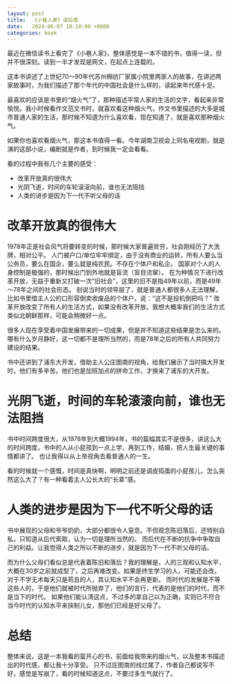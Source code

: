 ```yaml
---
layout: post
title:  《小巷人家》读后感
date:   2024-06-07 18:10:00 +0800
categories: book
---
```


最近在微信读书上看完了《小巷人家》，整体感觉是一本不错的书，值得一读，但并不很深刻。读到一半才发现是网文，在起点上连载的。

这本书讲述了上世纪70～90年代苏州棉纺厂家属小院里两家人的故事，在讲述两家故事时，为我们描述了那个年代的中国社会是什么样的，读起来年代感十足。

最喜欢的应该是书里的“烟火气”了，那种描述平常人家的生活的文字，看起来非常愉悦。我小时候看作文范文书时，就喜欢看这种烟火气，作文书里描述的大多是城市普通人家的生活，那时候不知道为什么喜欢看，现在知道了，就是喜欢那种烟火气。

如果你也喜欢看烟火气，那这本书值得一看。今年湖南卫视会上同名电视剧，就是演的这部小说，编剧就是作者，到时候我一定会看看。

看的过程中我有几个主要的感受：
* 改革开放真的很伟大
* 光阴飞逝，时间的车轮滚滚向前，谁也无法阻挡
* 人类的进步是因为下一代不听父母的话

# 改革开放真的很伟大
1978年正是社会风气将要转变的时候，那时候大家普遍贫穷，社会刚经历了大洗牌，相对公平。
人门被户口/单位牢牢绑定，由于没有商业的运转，所有人要么当公务员，要么在国企，要么就是纯农民。不存在个体户和私企。
国家对个人的人身控制是极强的，那时候出门到外地就是盲流（盲目流窜）。 
在为种情况下进行改革开放，无益于重新又打破一次“旧社会”，这里的旧不是指49年以前，而是49年～78年之间的社会形态。
别说当时的领导层了，就是普通人都很多人无法理解，比如书里借主人公的口形容倒卖收废品的个体户，说：“这不是投机倒把吗？”
改革开放改变了所有人的生活方式，如果没有改革开放，我想大概率我们的生活方式类似北朝鲜那样，可能会稍微好一点。

很多人现在享受着中国发展带来的一切成果，但是并不知道这些结果是怎么来的。哪有什么岁月静好，这一切都不是理所当然的，而是78年之后的所有人共同努力建设的结果。

书中还讲到了浦东大开发，借助主人公庄图南的视角，给我们展示了当时搞大开发时，他们有多辛苦。他们也是加班加点的拼命工作，才换来了浦东的大开发。

# 光阴飞逝，时间的车轮滚滚向前，谁也无法阻挡
书中时间跨度很大，从1978年到大概1994年，书的篇幅其实不是很多，讲这么大的时间跨度，书中的人从小屁孩到一点上学，再到工作，结婚，把人生最关键的事情都讲了。
也让我得以从上帝视角去看普通人的一生。

看的时候就一个感慨，时间是真快啊，明明之前还是调皮捣蛋的小屁孩儿，怎么突然这么大了？有一种看着主人公长大的“长辈”感。

# 人类的进步是因为下一代不听父母的话
书中展现的父母和爷爷奶奶，大部分都很令人窒息。不但观念陈旧落后，还特别自私，只知道从后代索取，认为一切是理所当然的。
而后代在不断的抗争中争取自己的利益。让我觉得人类之所以不断的进步，就是因为下一代不听父母的话。

而为什么父母们看似总是代表着陈旧和落后？我的理解是，人的三观和认知水平，大概在30岁之前就成型了，之后再难改变。如果是终生学习的人，可能还会改，对于不学无术每天只是苟且的人，其认知水平不会再更新。
而时代的发展是不等这些人的，于是他们就被时代所抛弃了，他们的言行，代表的是他们的时代，而不是当下的时代。
如果他们能认清这点，不过多的拿自己以为正确，实则已不符合当今时代的认知水平来挟制儿女，那他们已经是好父母了。

# 总结
整体来说，这是一本我看的蛮开心的书，前面给我带来的烟火气，以及整本书描述出的时代感，都让我十分享受。
只不过庄图南的线烂尾了，作者自己都说写不好，感觉是写崩了，看的时候知道这点，不要过多生气就行了。
